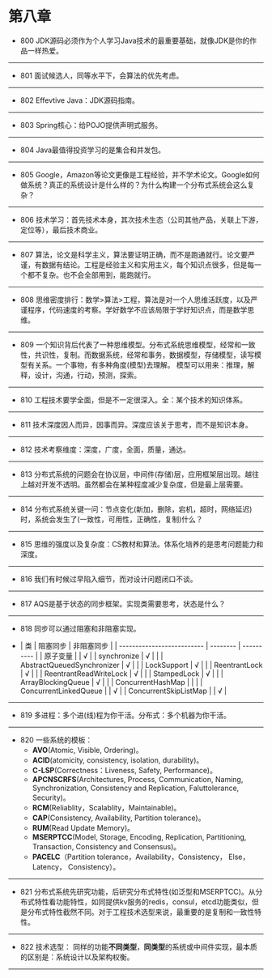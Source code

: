 # 第八章

* 800 JDK源码必须作为个人学习Java技术的最重要基础，就像JDK是你的作品一样热爱。

---

* 801 面试候选人，同等水平下，会算法的优先考虑。

---

* 802 Effevtive Java：JDK源码指南。

---

* 803 Spring核心：给POJO提供声明式服务。

---

* 804 Java最值得投资学习的是集合和并发包。

------

* 805 Google，Amazon等论文更像是工程经验，并不学术论文。Google如何做系统？真正的系统设计是什么样的？为什么构建一个分布式系统会这么复杂？

---

* 806 技术学习：首先技术本身，其次技术生态（公司其他产品，关联上下游，定位等），最后技术商业。

---

* 807 算法，论文是科学主义，算法要证明正确，而不是跑通就行。论文要严谨，有数据有结论。工程是经验主义和实用主义，每个知识点很多，但是每一个都不复杂。也不会全部用到，能跑就行。

---

* 808 思维密度排行：数学>算法>工程，算法是对一个人思维活跃度，以及严谨程序，代码速度的考察。学好数学不应该局限于学好知识点，而是数学思维。

------

* 809 一个知识背后代表了一种思维模型。分布式系统思维模型，经常和一致性，共识性，复制。而数据系统，经常和事务，数据模型，存储模型，读写模型有关系。一个事物，有多种角度(模型)去理解。
  模型可以用来：推理，解释，设计，沟通，行动，预测，探索。

---

* 810 工程技术要学全面，但是不一定很深入。全：某个技术的知识体系。

---

* 811 技术深度因人而异，因事而异。深度应该关于思考，而不是知识本身。

---

* 812 技术考察维度：深度，广度，全面，质量，通达。

---

* 813 分布式系统的问题会在协议层，中间件(存储)层，应用框架层出现。越往上越对开发不透明。虽然都会在某种程度减少复杂度，但是最上层需要。

---

* 814 分布式系统关键一问：节点变化(新加，删除，宕机，超时，网络延迟)时，系统会发生了(一致性，可用性，正确性，复制)什么？

---

* 815 思维的强度以及复杂度：CS教材和算法。体系化培养的是思考问题能力和深度。

---

* 816 我们有时候过早陷入细节，而对设计问题闭口不谈。

---

* 817 AQS是基于状态的同步框架。实现类需要思考，状态是什么？

---

* 818 同步可以通过阻塞和非阻塞实现。

* | 类                         | 阻塞同步 | 非阻塞同步 |
            | -------------------------- | -------- | ---------- |
  | 原子变量                   |          | √          |
  | synchronize                | √        |            |
  | AbstractQueuedSynchronizer | √        |            |
  | LockSupport                | √        |            |
  | ReentrantLock              | √        |            |
  | ReentrantReadWriteLock     | √        |            |
  | StampedLock                | √        |            |
  | ArrayBlockingQueue         | √        |            |
  | ConcurrentHashMap          |          |            |
  | ConcurrentLinkedQueue      |          | √          |
  | ConcurrentSkipListMap      |          | √          |

---

* 819 多进程：多个进(线)程为你干活。分布式：多个机器为你干活。

---

* 820 一些系统的模板：
    * **AVO**(Atomic, Visible, Ordering)。
    * **ACID**(atomicity, consistency, isolation, durability)。
    * **C-LSP**(Correctness：Liveness, Safety, Performance)。
    * **APCNSCRFS**(Architectures, Process, Communication, Naming, Synchronization, Consistency and Replication,
      Faluttolerance, Security)。
    * **RCM**(Reliablity，Scalablity，Maintainable)。
    * **CAP**(Consistency, Availability, Partition tolerance)。
    * **RUM**(Read Update Memory)。
    * **MSERPTCC**(Model, Storage, Encoding, Replication, Partitioning, Transaction, Consistency and Consensus)。
    * **PACELC**（Partition tolerance，Availability，Consistency， Else， Latency， Consistency）。

---

* 821 分布式系统先研究功能，后研究分布式特性(如泛型和MSERPTCC)。从分布式特性看功能特性，如同提供kv服务的redis，consul，etcd功能类似，但是分布式特性截然不同。对于工程技术选型来说，最重要的是复制和一致性特性。

---

* 822 技术选型： 同样的功能**不同类型**，**同类型**的系统或中间件实现，最本质的区别是：系统设计以及架构权衡。

---